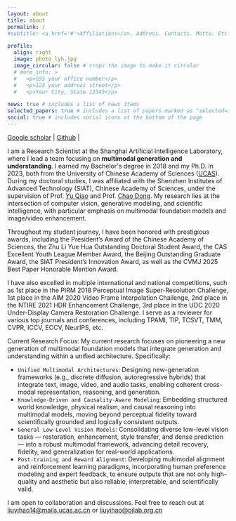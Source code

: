 ```yaml
---
layout: about
title: about
permalink: /
#subtitle: <a href='#'>Affiliations</a>. Address. Contacts. Motto. Etc.

profile:
  align: right
  image: photo_lyh.jpg
  image_circular: false # crops the image to make it circular
  # more_info: >
  #   <p>555 your office number</p>
  #   <p>123 your address street</p>
  #   <p>Your City, State 12345</p>

news: true # includes a list of news items
selected_papers: true # includes a list of papers marked as "selected={true}"
social: true # includes social icons at the bottom of the page
---
```


[Google scholar](https://scholar.google.com/citations?user=WRIYcNwAAAAJ&hl=en) | [Github](https://github.com/lyh-18) | 

I am a Research Scientist at the Shanghai Artificial Intelligence Laboratory, where I lead a team focusing on **multimodal generation and understanding**. I earned my Bachelor's degree in 2018 and my Ph.D. in 2023, both from the University of Chinese Academy of Sciences ([UCAS](http://www.ucas.ac.cn/)). During my doctoral studies, I was affiliated with the Shenzhen Institutes of Advanced Technology (SIAT), Chinese Academy of Sciences, under the supervision of Prof. [Yu Qiao](https://scholar.google.com/citations?user=gFtI-8QAAAAJ&hl=en) and Prof. [Chao Dong](https://scholar.google.com/citations?user=OSDCB0UAAAAJ&hl=en). My research lies at the intersection of computer vision, generative modeling, and scientific intelligence, with particular emphasis on multimodal foundation models and image/video enhancement.

Throughout my student journey, I have been honored with prestigious awards, including the President’s Award of the Chinese Academy of Sciences, the Zhu Li Yue Hua Outstanding Doctoral Student Award, the CAS Excellent Youth League Member Award, the Beijing Outstanding Graduate Award, the SIAT President’s Innovation Award, as well as the CVMJ 2025 Best Paper Honorable Mention Award.

I have also excelled in multiple international and national competitions, such as 1st place in the PIRM 2018 Perceptual Image Super-Resolution Challenge, 1st place in the AIM 2020 Video Frame Interpolation Challenge, 2nd place in the NTIRE 2021 HDR Enhancement Challenge, 3rd place in the UDC 2020 Under-Display Camera Restoration Challenge. I serve as a reviewer for various top journals and conferences, including TPAMI, TIP, TCSVT, TMM, CVPR, ICCV, ECCV, NeurIPS, etc.

Current Research Focus:
My current research focuses on pioneering a new generation of multimodal foundation models that integrate generation and understanding within a unified architecture. Specifically:
- `Unified Multimodal Architectures`: Designing new-generation frameworks (e.g., discrete diffusion, autoregressive hybrids) that integrate text, image, video, and audio tasks, enabling coherent cross-modal representation, reasoning, and generation.
- `Knowledge-Driven and Causality-Aware Modeling`: Embedding structured world knowledge, physical realism, and causal reasoning into multimodal models, moving beyond perceptual fidelity toward scientifically grounded and logically consistent outputs.
- `General Low-Level Vision Models`: Consolidating diverse low-level vision tasks — restoration, enhancement, style transfer, and dense prediction — into a robust multimodal framework, advancing detail recovery, fidelity, and generalization for real-world applications.
- `Post-training and Reward Alignment`: Developing multimodal alignment and reinforcement learning paradigms, incorporating human preference modeling and expert feedback, to ensure outputs that are not only high-quality and aesthetic but also reliable, interpretable, and scientifically valid.

I am open to collaboration and discussions. Feel free to reach out at liuyihao14@mails.ucas.ac.cn or liuyihao@pjlab.org.cn
